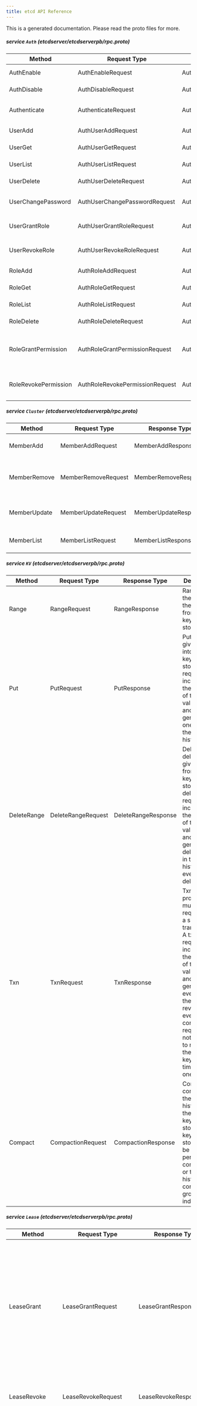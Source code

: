 ```yaml
---
title: etcd API Reference
---
```



This is a generated documentation. Please read the proto files for more.


##### service `Auth` (etcdserver/etcdserverpb/rpc.proto)

| Method | Request Type | Response Type | Description |
| ------ | ------------ | ------------- | ----------- |
| AuthEnable | AuthEnableRequest | AuthEnableResponse | AuthEnable enables authentication. |
| AuthDisable | AuthDisableRequest | AuthDisableResponse | AuthDisable disables authentication. |
| Authenticate | AuthenticateRequest | AuthenticateResponse | Authenticate processes an authenticate request. |
| UserAdd | AuthUserAddRequest | AuthUserAddResponse | UserAdd adds a new user. |
| UserGet | AuthUserGetRequest | AuthUserGetResponse | UserGet gets detailed user information. |
| UserList | AuthUserListRequest | AuthUserListResponse | UserList gets a list of all users. |
| UserDelete | AuthUserDeleteRequest | AuthUserDeleteResponse | UserDelete deletes a specified user. |
| UserChangePassword | AuthUserChangePasswordRequest | AuthUserChangePasswordResponse | UserChangePassword changes the password of a specified user. |
| UserGrantRole | AuthUserGrantRoleRequest | AuthUserGrantRoleResponse | UserGrant grants a role to a specified user. |
| UserRevokeRole | AuthUserRevokeRoleRequest | AuthUserRevokeRoleResponse | UserRevokeRole revokes a role of specified user. |
| RoleAdd | AuthRoleAddRequest | AuthRoleAddResponse | RoleAdd adds a new role. |
| RoleGet | AuthRoleGetRequest | AuthRoleGetResponse | RoleGet gets detailed role information. |
| RoleList | AuthRoleListRequest | AuthRoleListResponse | RoleList gets lists of all roles. |
| RoleDelete | AuthRoleDeleteRequest | AuthRoleDeleteResponse | RoleDelete deletes a specified role. |
| RoleGrantPermission | AuthRoleGrantPermissionRequest | AuthRoleGrantPermissionResponse | RoleGrantPermission grants a permission of a specified key or range to a specified role. |
| RoleRevokePermission | AuthRoleRevokePermissionRequest | AuthRoleRevokePermissionResponse | RoleRevokePermission revokes a key or range permission of a specified role. |



##### service `Cluster` (etcdserver/etcdserverpb/rpc.proto)

| Method | Request Type | Response Type | Description |
| ------ | ------------ | ------------- | ----------- |
| MemberAdd | MemberAddRequest | MemberAddResponse | MemberAdd adds a member into the cluster. |
| MemberRemove | MemberRemoveRequest | MemberRemoveResponse | MemberRemove removes an existing member from the cluster. |
| MemberUpdate | MemberUpdateRequest | MemberUpdateResponse | MemberUpdate updates the member configuration. |
| MemberList | MemberListRequest | MemberListResponse | MemberList lists all the members in the cluster. |



##### service `KV` (etcdserver/etcdserverpb/rpc.proto)

| Method | Request Type | Response Type | Description |
| ------ | ------------ | ------------- | ----------- |
| Range | RangeRequest | RangeResponse | Range gets the keys in the range from the key-value store. |
| Put | PutRequest | PutResponse | Put puts the given key into the key-value store. A put request increments the revision of the key-value store and generates one event in the event history. |
| DeleteRange | DeleteRangeRequest | DeleteRangeResponse | DeleteRange deletes the given range from the key-value store. A delete request increments the revision of the key-value store and generates a delete event in the event history for every deleted key. |
| Txn | TxnRequest | TxnResponse | Txn processes multiple requests in a single transaction. A txn request increments the revision of the key-value store and generates events with the same revision for every completed request. It is not allowed to modify the same key several times within one txn. |
| Compact | CompactionRequest | CompactionResponse | Compact compacts the event history in the etcd key-value store. The key-value store should be periodically compacted or the event history will continue to grow indefinitely. |



##### service `Lease` (etcdserver/etcdserverpb/rpc.proto)

| Method | Request Type | Response Type | Description |
| ------ | ------------ | ------------- | ----------- |
| LeaseGrant | LeaseGrantRequest | LeaseGrantResponse | LeaseGrant creates a lease which expires if the server does not receive a keepAlive within a given time to live period. All keys attached to the lease will be expired and deleted if the lease expires. Each expired key generates a delete event in the event history. |
| LeaseRevoke | LeaseRevokeRequest | LeaseRevokeResponse | LeaseRevoke revokes a lease. All keys attached to the lease will expire and be deleted. |
| LeaseKeepAlive | LeaseKeepAliveRequest | LeaseKeepAliveResponse | LeaseKeepAlive keeps the lease alive by streaming keep alive requests from the client to the server and streaming keep alive responses from the server to the client. |
| LeaseTimeToLive | LeaseTimeToLiveRequest | LeaseTimeToLiveResponse | LeaseTimeToLive retrieves lease information. |
| LeaseLeases | LeaseLeasesRequest | LeaseLeasesResponse | LeaseLeases lists all existing leases. |



##### service `Maintenance` (etcdserver/etcdserverpb/rpc.proto)

| Method | Request Type | Response Type | Description |
| ------ | ------------ | ------------- | ----------- |
| Alarm | AlarmRequest | AlarmResponse | Alarm activates, deactivates, and queries alarms regarding cluster health. |
| Status | StatusRequest | StatusResponse | Status gets the status of the member. |
| Defragment | DefragmentRequest | DefragmentResponse | Defragment defragments a member's backend database to recover storage space. |
| Hash | HashRequest | HashResponse | Hash computes the hash of whole backend keyspace, including key, lease, and other buckets in storage. This is designed for testing ONLY! Do not rely on this in production with ongoing transactions, since Hash operation does not hold MVCC locks. Use "HashKV" API instead for "key" bucket consistency checks. |
| HashKV | HashKVRequest | HashKVResponse | HashKV computes the hash of all MVCC keys up to a given revision. It only iterates "key" bucket in backend storage. |
| Snapshot | SnapshotRequest | SnapshotResponse | Snapshot sends a snapshot of the entire backend from a member over a stream to a client. |
| MoveLeader | MoveLeaderRequest | MoveLeaderResponse | MoveLeader requests current leader node to transfer its leadership to transferee. |



##### service `Watch` (etcdserver/etcdserverpb/rpc.proto)

| Method | Request Type | Response Type | Description |
| ------ | ------------ | ------------- | ----------- |
| Watch | WatchRequest | WatchResponse | Watch watches for events happening or that have happened. Both input and output are streams; the input stream is for creating and canceling watchers and the output stream sends events. One watch RPC can watch on multiple key ranges, streaming events for several watches at once. The entire event history can be watched starting from the last compaction revision. |



##### message `AlarmMember` (etcdserver/etcdserverpb/rpc.proto)

| Field | Description | Type |
| ----- | ----------- | ---- |
| memberID | memberID is the ID of the member associated with the raised alarm. | uint64 |
| alarm | alarm is the type of alarm which has been raised. | AlarmType |



##### message `AlarmRequest` (etcdserver/etcdserverpb/rpc.proto)

| Field | Description | Type |
| ----- | ----------- | ---- |
| action | action is the kind of alarm request to issue. The action may GET alarm statuses, ACTIVATE an alarm, or DEACTIVATE a raised alarm. | AlarmAction |
| memberID | memberID is the ID of the member associated with the alarm. If memberID is 0, the alarm request covers all members. | uint64 |
| alarm | alarm is the type of alarm to consider for this request. | AlarmType |



##### message `AlarmResponse` (etcdserver/etcdserverpb/rpc.proto)

| Field | Description | Type |
| ----- | ----------- | ---- |
| header |  | ResponseHeader |
| alarms | alarms is a list of alarms associated with the alarm request. | (slice of) AlarmMember |



##### message `AuthDisableRequest` (etcdserver/etcdserverpb/rpc.proto)

Empty field.



##### message `AuthDisableResponse` (etcdserver/etcdserverpb/rpc.proto)

| Field | Description | Type |
| ----- | ----------- | ---- |
| header |  | ResponseHeader |



##### message `AuthEnableRequest` (etcdserver/etcdserverpb/rpc.proto)

Empty field.



##### message `AuthEnableResponse` (etcdserver/etcdserverpb/rpc.proto)

| Field | Description | Type |
| ----- | ----------- | ---- |
| header |  | ResponseHeader |



##### message `AuthRoleAddRequest` (etcdserver/etcdserverpb/rpc.proto)

| Field | Description | Type |
| ----- | ----------- | ---- |
| name | name is the name of the role to add to the authentication system. | string |



##### message `AuthRoleAddResponse` (etcdserver/etcdserverpb/rpc.proto)

| Field | Description | Type |
| ----- | ----------- | ---- |
| header |  | ResponseHeader |



##### message `AuthRoleDeleteRequest` (etcdserver/etcdserverpb/rpc.proto)

| Field | Description | Type |
| ----- | ----------- | ---- |
| role |  | string |



##### message `AuthRoleDeleteResponse` (etcdserver/etcdserverpb/rpc.proto)

| Field | Description | Type |
| ----- | ----------- | ---- |
| header |  | ResponseHeader |



##### message `AuthRoleGetRequest` (etcdserver/etcdserverpb/rpc.proto)

| Field | Description | Type |
| ----- | ----------- | ---- |
| role |  | string |



##### message `AuthRoleGetResponse` (etcdserver/etcdserverpb/rpc.proto)

| Field | Description | Type |
| ----- | ----------- | ---- |
| header |  | ResponseHeader |
| perm |  | (slice of) authpb.Permission |



##### message `AuthRoleGrantPermissionRequest` (etcdserver/etcdserverpb/rpc.proto)

| Field | Description | Type |
| ----- | ----------- | ---- |
| name | name is the name of the role which will be granted the permission. | string |
| perm | perm is the permission to grant to the role. | authpb.Permission |



##### message `AuthRoleGrantPermissionResponse` (etcdserver/etcdserverpb/rpc.proto)

| Field | Description | Type |
| ----- | ----------- | ---- |
| header |  | ResponseHeader |



##### message `AuthRoleListRequest` (etcdserver/etcdserverpb/rpc.proto)

Empty field.



##### message `AuthRoleListResponse` (etcdserver/etcdserverpb/rpc.proto)

| Field | Description | Type |
| ----- | ----------- | ---- |
| header |  | ResponseHeader |
| roles |  | (slice of) string |



##### message `AuthRoleRevokePermissionRequest` (etcdserver/etcdserverpb/rpc.proto)

| Field | Description | Type |
| ----- | ----------- | ---- |
| role |  | string |
| key |  | bytes |
| range_end |  | bytes |



##### message `AuthRoleRevokePermissionResponse` (etcdserver/etcdserverpb/rpc.proto)

| Field | Description | Type |
| ----- | ----------- | ---- |
| header |  | ResponseHeader |



##### message `AuthUserAddRequest` (etcdserver/etcdserverpb/rpc.proto)

| Field | Description | Type |
| ----- | ----------- | ---- |
| name |  | string |
| password |  | string |



##### message `AuthUserAddResponse` (etcdserver/etcdserverpb/rpc.proto)

| Field | Description | Type |
| ----- | ----------- | ---- |
| header |  | ResponseHeader |



##### message `AuthUserChangePasswordRequest` (etcdserver/etcdserverpb/rpc.proto)

| Field | Description | Type |
| ----- | ----------- | ---- |
| name | name is the name of the user whose password is being changed. | string |
| password | password is the new password for the user. | string |



##### message `AuthUserChangePasswordResponse` (etcdserver/etcdserverpb/rpc.proto)

| Field | Description | Type |
| ----- | ----------- | ---- |
| header |  | ResponseHeader |



##### message `AuthUserDeleteRequest` (etcdserver/etcdserverpb/rpc.proto)

| Field | Description | Type |
| ----- | ----------- | ---- |
| name | name is the name of the user to delete. | string |



##### message `AuthUserDeleteResponse` (etcdserver/etcdserverpb/rpc.proto)

| Field | Description | Type |
| ----- | ----------- | ---- |
| header |  | ResponseHeader |



##### message `AuthUserGetRequest` (etcdserver/etcdserverpb/rpc.proto)

| Field | Description | Type |
| ----- | ----------- | ---- |
| name |  | string |



##### message `AuthUserGetResponse` (etcdserver/etcdserverpb/rpc.proto)

| Field | Description | Type |
| ----- | ----------- | ---- |
| header |  | ResponseHeader |
| roles |  | (slice of) string |



##### message `AuthUserGrantRoleRequest` (etcdserver/etcdserverpb/rpc.proto)

| Field | Description | Type |
| ----- | ----------- | ---- |
| user | user is the name of the user which should be granted a given role. | string |
| role | role is the name of the role to grant to the user. | string |



##### message `AuthUserGrantRoleResponse` (etcdserver/etcdserverpb/rpc.proto)

| Field | Description | Type |
| ----- | ----------- | ---- |
| header |  | ResponseHeader |



##### message `AuthUserListRequest` (etcdserver/etcdserverpb/rpc.proto)

Empty field.



##### message `AuthUserListResponse` (etcdserver/etcdserverpb/rpc.proto)

| Field | Description | Type |
| ----- | ----------- | ---- |
| header |  | ResponseHeader |
| users |  | (slice of) string |



##### message `AuthUserRevokeRoleRequest` (etcdserver/etcdserverpb/rpc.proto)

| Field | Description | Type |
| ----- | ----------- | ---- |
| name |  | string |
| role |  | string |



##### message `AuthUserRevokeRoleResponse` (etcdserver/etcdserverpb/rpc.proto)

| Field | Description | Type |
| ----- | ----------- | ---- |
| header |  | ResponseHeader |



##### message `AuthenticateRequest` (etcdserver/etcdserverpb/rpc.proto)

| Field | Description | Type |
| ----- | ----------- | ---- |
| name |  | string |
| password |  | string |



##### message `AuthenticateResponse` (etcdserver/etcdserverpb/rpc.proto)

| Field | Description | Type |
| ----- | ----------- | ---- |
| header |  | ResponseHeader |
| token | token is an authorized token that can be used in succeeding RPCs | string |



##### message `CompactionRequest` (etcdserver/etcdserverpb/rpc.proto)

CompactionRequest compacts the key-value store up to a given revision. All superseded keys with a revision less than the compaction revision will be removed.

| Field | Description | Type |
| ----- | ----------- | ---- |
| revision | revision is the key-value store revision for the compaction operation. | int64 |
| physical | physical is set so the RPC will wait until the compaction is physically applied to the local database such that compacted entries are totally removed from the backend database. | bool |



##### message `CompactionResponse` (etcdserver/etcdserverpb/rpc.proto)

| Field | Description | Type |
| ----- | ----------- | ---- |
| header |  | ResponseHeader |



##### message `Compare` (etcdserver/etcdserverpb/rpc.proto)

| Field | Description | Type |
| ----- | ----------- | ---- |
| result | result is logical comparison operation for this comparison. | CompareResult |
| target | target is the key-value field to inspect for the comparison. | CompareTarget |
| key | key is the subject key for the comparison operation. | bytes |
| target_union |  | oneof |
| version | version is the version of the given key | int64 |
| create_revision | create_revision is the creation revision of the given key | int64 |
| mod_revision | mod_revision is the last modified revision of the given key. | int64 |
| value | value is the value of the given key, in bytes. | bytes |
| lease | lease is the lease id of the given key. | int64 |
| range_end | range_end compares the given target to all keys in the range [key, range_end). See RangeRequest for more details on key ranges. | bytes |



##### message `DefragmentRequest` (etcdserver/etcdserverpb/rpc.proto)

Empty field.



##### message `DefragmentResponse` (etcdserver/etcdserverpb/rpc.proto)

| Field | Description | Type |
| ----- | ----------- | ---- |
| header |  | ResponseHeader |



##### message `DeleteRangeRequest` (etcdserver/etcdserverpb/rpc.proto)

| Field | Description | Type |
| ----- | ----------- | ---- |
| key | key is the first key to delete in the range. | bytes |
| range_end | range_end is the key following the last key to delete for the range [key, range_end). If range_end is not given, the range is defined to contain only the key argument. If range_end is one bit larger than the given key, then the range is all the keys with the prefix (the given key). If range_end is '\0', the range is all keys greater than or equal to the key argument. | bytes |
| prev_kv | If prev_kv is set, etcd gets the previous key-value pairs before deleting it. The previous key-value pairs will be returned in the delete response. | bool |



##### message `DeleteRangeResponse` (etcdserver/etcdserverpb/rpc.proto)

| Field | Description | Type |
| ----- | ----------- | ---- |
| header |  | ResponseHeader |
| deleted | deleted is the number of keys deleted by the delete range request. | int64 |
| prev_kvs | if prev_kv is set in the request, the previous key-value pairs will be returned. | (slice of) mvccpb.KeyValue |



##### message `HashKVRequest` (etcdserver/etcdserverpb/rpc.proto)

| Field | Description | Type |
| ----- | ----------- | ---- |
| revision | revision is the key-value store revision for the hash operation. | int64 |



##### message `HashKVResponse` (etcdserver/etcdserverpb/rpc.proto)

| Field | Description | Type |
| ----- | ----------- | ---- |
| header |  | ResponseHeader |
| hash | hash is the hash value computed from the responding member's MVCC keys up to a given revision. | uint32 |
| compact_revision | compact_revision is the compacted revision of key-value store when hash begins. | int64 |



##### message `HashRequest` (etcdserver/etcdserverpb/rpc.proto)

Empty field.



##### message `HashResponse` (etcdserver/etcdserverpb/rpc.proto)

| Field | Description | Type |
| ----- | ----------- | ---- |
| header |  | ResponseHeader |
| hash | hash is the hash value computed from the responding member's KV's backend. | uint32 |



##### message `LeaseCheckpoint` (etcdserver/etcdserverpb/rpc.proto)

| Field | Description | Type |
| ----- | ----------- | ---- |
| ID | ID is the lease ID to checkpoint. | int64 |
| remaining_TTL | Remaining_TTL is the remaining time until expiry of the lease. | int64 |



##### message `LeaseCheckpointRequest` (etcdserver/etcdserverpb/rpc.proto)

| Field | Description | Type |
| ----- | ----------- | ---- |
| checkpoints |  | (slice of) LeaseCheckpoint |



##### message `LeaseCheckpointResponse` (etcdserver/etcdserverpb/rpc.proto)

| Field | Description | Type |
| ----- | ----------- | ---- |
| header |  | ResponseHeader |



##### message `LeaseGrantRequest` (etcdserver/etcdserverpb/rpc.proto)

| Field | Description | Type |
| ----- | ----------- | ---- |
| TTL | TTL is the advisory time-to-live in seconds. Expired lease will return -1. | int64 |
| ID | ID is the requested ID for the lease. If ID is set to 0, the lessor chooses an ID. | int64 |



##### message `LeaseGrantResponse` (etcdserver/etcdserverpb/rpc.proto)

| Field | Description | Type |
| ----- | ----------- | ---- |
| header |  | ResponseHeader |
| ID | ID is the lease ID for the granted lease. | int64 |
| TTL | TTL is the server chosen lease time-to-live in seconds. | int64 |
| error |  | string |



##### message `LeaseKeepAliveRequest` (etcdserver/etcdserverpb/rpc.proto)

| Field | Description | Type |
| ----- | ----------- | ---- |
| ID | ID is the lease ID for the lease to keep alive. | int64 |



##### message `LeaseKeepAliveResponse` (etcdserver/etcdserverpb/rpc.proto)

| Field | Description | Type |
| ----- | ----------- | ---- |
| header |  | ResponseHeader |
| ID | ID is the lease ID from the keep alive request. | int64 |
| TTL | TTL is the new time-to-live for the lease. | int64 |



##### message `LeaseLeasesRequest` (etcdserver/etcdserverpb/rpc.proto)

Empty field.



##### message `LeaseLeasesResponse` (etcdserver/etcdserverpb/rpc.proto)

| Field | Description | Type |
| ----- | ----------- | ---- |
| header |  | ResponseHeader |
| leases |  | (slice of) LeaseStatus |



##### message `LeaseRevokeRequest` (etcdserver/etcdserverpb/rpc.proto)

| Field | Description | Type |
| ----- | ----------- | ---- |
| ID | ID is the lease ID to revoke. When the ID is revoked, all associated keys will be deleted. | int64 |



##### message `LeaseRevokeResponse` (etcdserver/etcdserverpb/rpc.proto)

| Field | Description | Type |
| ----- | ----------- | ---- |
| header |  | ResponseHeader |



##### message `LeaseStatus` (etcdserver/etcdserverpb/rpc.proto)

| Field | Description | Type |
| ----- | ----------- | ---- |
| ID |  | int64 |



##### message `LeaseTimeToLiveRequest` (etcdserver/etcdserverpb/rpc.proto)

| Field | Description | Type |
| ----- | ----------- | ---- |
| ID | ID is the lease ID for the lease. | int64 |
| keys | keys is true to query all the keys attached to this lease. | bool |



##### message `LeaseTimeToLiveResponse` (etcdserver/etcdserverpb/rpc.proto)

| Field | Description | Type |
| ----- | ----------- | ---- |
| header |  | ResponseHeader |
| ID | ID is the lease ID from the keep alive request. | int64 |
| TTL | TTL is the remaining TTL in seconds for the lease; the lease will expire in under TTL+1 seconds. | int64 |
| grantedTTL | GrantedTTL is the initial granted time in seconds upon lease creation/renewal. | int64 |
| keys | Keys is the list of keys attached to this lease. | (slice of) bytes |



##### message `Member` (etcdserver/etcdserverpb/rpc.proto)

| Field | Description | Type |
| ----- | ----------- | ---- |
| ID | ID is the member ID for this member. | uint64 |
| name | name is the human-readable name of the member. If the member is not started, the name will be an empty string. | string |
| peerURLs | peerURLs is the list of URLs the member exposes to the cluster for communication. | (slice of) string |
| clientURLs | clientURLs is the list of URLs the member exposes to clients for communication. If the member is not started, clientURLs will be empty. | (slice of) string |



##### message `MemberAddRequest` (etcdserver/etcdserverpb/rpc.proto)

| Field | Description | Type |
| ----- | ----------- | ---- |
| peerURLs | peerURLs is the list of URLs the added member will use to communicate with the cluster. | (slice of) string |



##### message `MemberAddResponse` (etcdserver/etcdserverpb/rpc.proto)

| Field | Description | Type |
| ----- | ----------- | ---- |
| header |  | ResponseHeader |
| member | member is the member information for the added member. | Member |
| members | members is a list of all members after adding the new member. | (slice of) Member |



##### message `MemberListRequest` (etcdserver/etcdserverpb/rpc.proto)

Empty field.



##### message `MemberListResponse` (etcdserver/etcdserverpb/rpc.proto)

| Field | Description | Type |
| ----- | ----------- | ---- |
| header |  | ResponseHeader |
| members | members is a list of all members associated with the cluster. | (slice of) Member |



##### message `MemberRemoveRequest` (etcdserver/etcdserverpb/rpc.proto)

| Field | Description | Type |
| ----- | ----------- | ---- |
| ID | ID is the member ID of the member to remove. | uint64 |



##### message `MemberRemoveResponse` (etcdserver/etcdserverpb/rpc.proto)

| Field | Description | Type |
| ----- | ----------- | ---- |
| header |  | ResponseHeader |
| members | members is a list of all members after removing the member. | (slice of) Member |



##### message `MemberUpdateRequest` (etcdserver/etcdserverpb/rpc.proto)

| Field | Description | Type |
| ----- | ----------- | ---- |
| ID | ID is the member ID of the member to update. | uint64 |
| peerURLs | peerURLs is the new list of URLs the member will use to communicate with the cluster. | (slice of) string |



##### message `MemberUpdateResponse` (etcdserver/etcdserverpb/rpc.proto)

| Field | Description | Type |
| ----- | ----------- | ---- |
| header |  | ResponseHeader |
| members | members is a list of all members after updating the member. | (slice of) Member |



##### message `MoveLeaderRequest` (etcdserver/etcdserverpb/rpc.proto)

| Field | Description | Type |
| ----- | ----------- | ---- |
| targetID | targetID is the node ID for the new leader. | uint64 |



##### message `MoveLeaderResponse` (etcdserver/etcdserverpb/rpc.proto)

| Field | Description | Type |
| ----- | ----------- | ---- |
| header |  | ResponseHeader |



##### message `PutRequest` (etcdserver/etcdserverpb/rpc.proto)

| Field | Description | Type |
| ----- | ----------- | ---- |
| key | key is the key, in bytes, to put into the key-value store. | bytes |
| value | value is the value, in bytes, to associate with the key in the key-value store. | bytes |
| lease | lease is the lease ID to associate with the key in the key-value store. A lease value of 0 indicates no lease. | int64 |
| prev_kv | If prev_kv is set, etcd gets the previous key-value pair before changing it. The previous key-value pair will be returned in the put response. | bool |
| ignore_value | If ignore_value is set, etcd updates the key using its current value. Returns an error if the key does not exist. | bool |
| ignore_lease | If ignore_lease is set, etcd updates the key using its current lease. Returns an error if the key does not exist. | bool |



##### message `PutResponse` (etcdserver/etcdserverpb/rpc.proto)

| Field | Description | Type |
| ----- | ----------- | ---- |
| header |  | ResponseHeader |
| prev_kv | if prev_kv is set in the request, the previous key-value pair will be returned. | mvccpb.KeyValue |



##### message `RangeRequest` (etcdserver/etcdserverpb/rpc.proto)

| Field | Description | Type |
| ----- | ----------- | ---- |
| key | key is the first key for the range. If range_end is not given, the request only looks up key. | bytes |
| range_end | range_end is the upper bound on the requested range [key, range_end). If range_end is '\0', the range is all keys >= key. If range_end is key plus one (e.g., "aa"+1 == "ab", "a\xff"+1 == "b"), then the range request gets all keys prefixed with key. If both key and range_end are '\0', then the range request returns all keys. | bytes |
| limit | limit is a limit on the number of keys returned for the request. When limit is set to 0, it is treated as no limit. | int64 |
| revision | revision is the point-in-time of the key-value store to use for the range. If revision is less or equal to zero, the range is over the newest key-value store. If the revision has been compacted, ErrCompacted is returned as a response. | int64 |
| sort_order | sort_order is the order for returned sorted results. | SortOrder |
| sort_target | sort_target is the key-value field to use for sorting. | SortTarget |
| serializable | serializable sets the range request to use serializable member-local reads. Range requests are linearizable by default; linearizable requests have higher latency and lower throughput than serializable requests but reflect the current consensus of the cluster. For better performance, in exchange for possible stale reads, a serializable range request is served locally without needing to reach consensus with other nodes in the cluster. | bool |
| keys_only | keys_only when set returns only the keys and not the values. | bool |
| count_only | count_only when set returns only the count of the keys in the range. | bool |
| min_mod_revision | min_mod_revision is the lower bound for returned key mod revisions; all keys with lesser mod revisions will be filtered away. | int64 |
| max_mod_revision | max_mod_revision is the upper bound for returned key mod revisions; all keys with greater mod revisions will be filtered away. | int64 |
| min_create_revision | min_create_revision is the lower bound for returned key create revisions; all keys with lesser create revisions will be filtered away. | int64 |
| max_create_revision | max_create_revision is the upper bound for returned key create revisions; all keys with greater create revisions will be filtered away. | int64 |



##### message `RangeResponse` (etcdserver/etcdserverpb/rpc.proto)

| Field | Description | Type |
| ----- | ----------- | ---- |
| header |  | ResponseHeader |
| kvs | kvs is the list of key-value pairs matched by the range request. kvs is empty when count is requested. | (slice of) mvccpb.KeyValue |
| more | more indicates if there are more keys to return in the requested range. | bool |
| count | count is set to the number of keys within the range when requested. | int64 |



##### message `RequestOp` (etcdserver/etcdserverpb/rpc.proto)

| Field | Description | Type |
| ----- | ----------- | ---- |
| request | request is a union of request types accepted by a transaction. | oneof |
| request_range |  | RangeRequest |
| request_put |  | PutRequest |
| request_delete_range |  | DeleteRangeRequest |
| request_txn |  | TxnRequest |



##### message `ResponseHeader` (etcdserver/etcdserverpb/rpc.proto)

| Field | Description | Type |
| ----- | ----------- | ---- |
| cluster_id | cluster_id is the ID of the cluster which sent the response. | uint64 |
| member_id | member_id is the ID of the member which sent the response. | uint64 |
| revision | revision is the key-value store revision when the request was applied. For watch progress responses, the header.revision indicates progress. All future events received in this stream are guaranteed to have a higher revision number than the header.revision number. | int64 |
| raft_term | raft_term is the raft term when the request was applied. | uint64 |



##### message `ResponseOp` (etcdserver/etcdserverpb/rpc.proto)

| Field | Description | Type |
| ----- | ----------- | ---- |
| response | response is a union of response types returned by a transaction. | oneof |
| response_range |  | RangeResponse |
| response_put |  | PutResponse |
| response_delete_range |  | DeleteRangeResponse |
| response_txn |  | TxnResponse |



##### message `SnapshotRequest` (etcdserver/etcdserverpb/rpc.proto)

Empty field.



##### message `SnapshotResponse` (etcdserver/etcdserverpb/rpc.proto)

| Field | Description | Type |
| ----- | ----------- | ---- |
| header | header has the current key-value store information. The first header in the snapshot stream indicates the point in time of the snapshot. | ResponseHeader |
| remaining_bytes | remaining_bytes is the number of blob bytes to be sent after this message | uint64 |
| blob | blob contains the next chunk of the snapshot in the snapshot stream. | bytes |



##### message `StatusRequest` (etcdserver/etcdserverpb/rpc.proto)

Empty field.



##### message `StatusResponse` (etcdserver/etcdserverpb/rpc.proto)

| Field | Description | Type |
| ----- | ----------- | ---- |
| header |  | ResponseHeader |
| version | version is the cluster protocol version used by the responding member. | string |
| dbSize | dbSize is the size of the backend database physically allocated, in bytes, of the responding member. | int64 |
| leader | leader is the member ID which the responding member believes is the current leader. | uint64 |
| raftIndex | raftIndex is the current raft committed index of the responding member. | uint64 |
| raftTerm | raftTerm is the current raft term of the responding member. | uint64 |
| raftAppliedIndex | raftAppliedIndex is the current raft applied index of the responding member. | uint64 |
| errors | errors contains alarm/health information and status. | (slice of) string |
| dbSizeInUse | dbSizeInUse is the size of the backend database logically in use, in bytes, of the responding member. | int64 |



##### message `TxnRequest` (etcdserver/etcdserverpb/rpc.proto)

From google paxosdb paper: Our implementation hinges around a powerful primitive which we call MultiOp. All other database operations except for iteration are implemented as a single call to MultiOp. A MultiOp is applied atomically and consists of three components: 1. A list of tests called guard. Each test in guard checks a single entry in the database. It may check for the absence or presence of a value, or compare with a given value. Two different tests in the guard may apply to the same or different entries in the database. All tests in the guard are applied and MultiOp returns the results. If all tests are true, MultiOp executes t op (see item 2 below), otherwise it executes f op (see item 3 below). 2. A list of database operations called t op. Each operation in the list is either an insert, delete, or lookup operation, and applies to a single database entry. Two different operations in the list may apply to the same or different entries in the database. These operations are executed if guard evaluates to true. 3. A list of database operations called f op. Like t op, but executed if guard evaluates to false.

| Field | Description | Type |
| ----- | ----------- | ---- |
| compare | compare is a list of predicates representing a conjunction of terms. If the comparisons succeed, then the success requests will be processed in order, and the response will contain their respective responses in order. If the comparisons fail, then the failure requests will be processed in order, and the response will contain their respective responses in order. | (slice of) Compare |
| success | success is a list of requests which will be applied when compare evaluates to true. | (slice of) RequestOp |
| failure | failure is a list of requests which will be applied when compare evaluates to false. | (slice of) RequestOp |



##### message `TxnResponse` (etcdserver/etcdserverpb/rpc.proto)

| Field | Description | Type |
| ----- | ----------- | ---- |
| header |  | ResponseHeader |
| succeeded | succeeded is set to true if the compare evaluated to true or false otherwise. | bool |
| responses | responses is a list of responses corresponding to the results from applying success if succeeded is true or failure if succeeded is false. | (slice of) ResponseOp |



##### message `WatchCancelRequest` (etcdserver/etcdserverpb/rpc.proto)

| Field | Description | Type |
| ----- | ----------- | ---- |
| watch_id | watch_id is the watcher id to cancel so that no more events are transmitted. | int64 |



##### message `WatchCreateRequest` (etcdserver/etcdserverpb/rpc.proto)

| Field | Description | Type |
| ----- | ----------- | ---- |
| key | key is the key to register for watching. | bytes |
| range_end | range_end is the end of the range [key, range_end) to watch. If range_end is not given, only the key argument is watched. If range_end is equal to '\0', all keys greater than or equal to the key argument are watched. If the range_end is one bit larger than the given key, then all keys with the prefix (the given key) will be watched. | bytes |
| start_revision | start_revision is an optional revision to watch from (inclusive). No start_revision is "now". | int64 |
| progress_notify | progress_notify is set so that the etcd server will periodically send a WatchResponse with no events to the new watcher if there are no recent events. It is useful when clients wish to recover a disconnected watcher starting from a recent known revision. The etcd server may decide how often it will send notifications based on current load. | bool |
| filters | filters filter the events at server side before it sends back to the watcher. | (slice of) FilterType |
| prev_kv | If prev_kv is set, created watcher gets the previous KV before the event happens. If the previous KV is already compacted, nothing will be returned. | bool |
| watch_id | If watch_id is provided and non-zero, it will be assigned to this watcher. Since creating a watcher in etcd is not a synchronous operation, this can be used ensure that ordering is correct when creating multiple watchers on the same stream. Creating a watcher with an ID already in use on the stream will cause an error to be returned. | int64 |
| fragment | fragment enables splitting large revisions into multiple watch responses. | bool |



##### message `WatchProgressRequest` (etcdserver/etcdserverpb/rpc.proto)

Requests the a watch stream progress status be sent in the watch response stream as soon as possible.

Empty field.



##### message `WatchRequest` (etcdserver/etcdserverpb/rpc.proto)

| Field | Description | Type |
| ----- | ----------- | ---- |
| request_union | request_union is a request to either create a new watcher or cancel an existing watcher. | oneof |
| create_request |  | WatchCreateRequest |
| cancel_request |  | WatchCancelRequest |
| progress_request |  | WatchProgressRequest |



##### message `WatchResponse` (etcdserver/etcdserverpb/rpc.proto)

| Field | Description | Type |
| ----- | ----------- | ---- |
| header |  | ResponseHeader |
| watch_id | watch_id is the ID of the watcher that corresponds to the response. | int64 |
| created | created is set to true if the response is for a create watch request. The client should record the watch_id and expect to receive events for the created watcher from the same stream. All events sent to the created watcher will attach with the same watch_id. | bool |
| canceled | canceled is set to true if the response is for a cancel watch request. No further events will be sent to the canceled watcher. | bool |
| compact_revision | compact_revision is set to the minimum index if a watcher tries to watch at a compacted index.  This happens when creating a watcher at a compacted revision or the watcher cannot catch up with the progress of the key-value store.  The client should treat the watcher as canceled and should not try to create any watcher with the same start_revision again. | int64 |
| cancel_reason | cancel_reason indicates the reason for canceling the watcher. | string |
| fragment | framgment is true if large watch response was split over multiple responses. | bool |
| events |  | (slice of) mvccpb.Event |



##### message `Event` (mvcc/mvccpb/kv.proto)

| Field | Description | Type |
| ----- | ----------- | ---- |
| type | type is the kind of event. If type is a PUT, it indicates new data has been stored to the key. If type is a DELETE, it indicates the key was deleted. | EventType |
| kv | kv holds the KeyValue for the event. A PUT event contains current kv pair. A PUT event with kv.Version=1 indicates the creation of a key. A DELETE/EXPIRE event contains the deleted key with its modification revision set to the revision of deletion. | KeyValue |
| prev_kv | prev_kv holds the key-value pair before the event happens. | KeyValue |



##### message `KeyValue` (mvcc/mvccpb/kv.proto)

| Field | Description | Type |
| ----- | ----------- | ---- |
| key | key is the key in bytes. An empty key is not allowed. | bytes |
| create_revision | create_revision is the revision of last creation on this key. | int64 |
| mod_revision | mod_revision is the revision of last modification on this key. | int64 |
| version | version is the version of the key. A deletion resets the version to zero and any modification of the key increases its version. | int64 |
| value | value is the value held by the key, in bytes. | bytes |
| lease | lease is the ID of the lease that attached to key. When the attached lease expires, the key will be deleted. If lease is 0, then no lease is attached to the key. | int64 |



##### message `Lease` (lease/leasepb/lease.proto)

| Field | Description | Type |
| ----- | ----------- | ---- |
| ID |  | int64 |
| TTL |  | int64 |
| RemainingTTL |  | int64 |



##### message `LeaseInternalRequest` (lease/leasepb/lease.proto)

| Field | Description | Type |
| ----- | ----------- | ---- |
| LeaseTimeToLiveRequest |  | etcdserverpb.LeaseTimeToLiveRequest |



##### message `LeaseInternalResponse` (lease/leasepb/lease.proto)

| Field | Description | Type |
| ----- | ----------- | ---- |
| LeaseTimeToLiveResponse |  | etcdserverpb.LeaseTimeToLiveResponse |



##### message `Permission` (auth/authpb/auth.proto)

Permission is a single entity

| Field | Description | Type |
| ----- | ----------- | ---- |
| permType |  | Type |
| key |  | bytes |
| range_end |  | bytes |



##### message `Role` (auth/authpb/auth.proto)

Role is a single entry in the bucket authRoles

| Field | Description | Type |
| ----- | ----------- | ---- |
| name |  | bytes |
| keyPermission |  | (slice of) Permission |



##### message `User` (auth/authpb/auth.proto)

User is a single entry in the bucket authUsers

| Field | Description | Type |
| ----- | ----------- | ---- |
| name |  | bytes |
| password |  | bytes |
| roles |  | (slice of) string |



